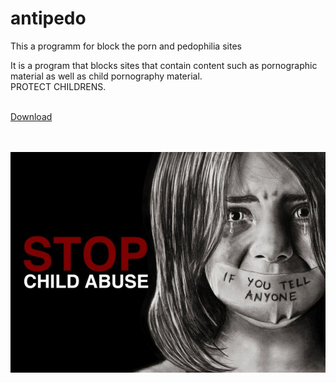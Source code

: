 # antipedo
This a programm for block the porn and pedophilia sites

It is a program that blocks sites that contain content such as pornographic material as well as child pornography material. </br>
PROTECT CHILDRENS. <br/><br/>

<a href="antipedo.exe"> Download </a> <br/> <br/> <br/>


![stop_child_abuse](img/stop_child_abuse.jpg) 
